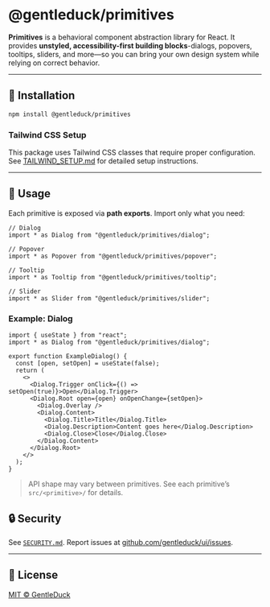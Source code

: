 # @gentleduck/primitives

**Primitives** is a behavioral component abstraction library for React. It provides **unstyled, accessibility-first building blocks**-dialogs, popovers, tooltips, sliders, and more—so you can bring your own design system while relying on correct behavior.

---

## 🚀 Installation

```sh
npm install @gentleduck/primitives
```

### Tailwind CSS Setup

This package uses Tailwind CSS classes that require proper configuration. See [TAILWIND_SETUP.md](./TAILWIND_SETUP.md) for detailed setup instructions.

---

## 🔧 Usage

Each primitive is exposed via **path exports**. Import only what you need:

```tsx
// Dialog
import * as Dialog from "@gentleduck/primitives/dialog";

// Popover
import * as Popover from "@gentleduck/primitives/popover";

// Tooltip
import * as Tooltip from "@gentleduck/primitives/tooltip";

// Slider
import * as Slider from "@gentleduck/primitives/slider";
```

### Example: Dialog

```tsx
import { useState } from "react";
import * as Dialog from "@gentleduck/primitives/dialog";

export function ExampleDialog() {
  const [open, setOpen] = useState(false);
  return (
    <>
      <Dialog.Trigger onClick={() => setOpen(true)}>Open</Dialog.Trigger>
      <Dialog.Root open={open} onOpenChange={setOpen}>
        <Dialog.Overlay />
        <Dialog.Content>
          <Dialog.Title>Title</Dialog.Title>
          <Dialog.Description>Content goes here</Dialog.Description>
          <Dialog.Close>Close</Dialog.Close>
        </Dialog.Content>
      </Dialog.Root>
    </>
  );
}
```

> API shape may vary between primitives. See each primitive’s `src/<primitive>/` for details.


## 🔒 Security

See [`SECURITY.md`](./SECURITY.md).
Report issues at [github.com/gentleduck/ui/issues](https://github.com/gentleeduck/duck-ui/issues).

---

## 📄 License

[MIT © GentleDuck](./LICENSE)
